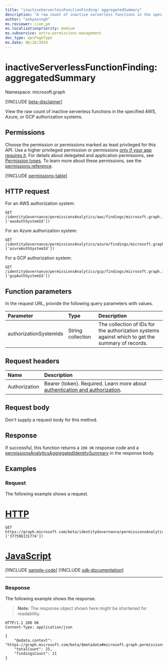 ```yaml
---
title: "inactiveServerlessFunctionFinding: aggregatedSummary"
description: "A raw count of inactive serverless functions in the specified AWS, Azure, or GCP authorization systems."
author: "ashyasingh"
ms.reviewer: ciem_pm
ms.localizationpriority: medium
ms.subservice: entra-permissions-management
doc_type: apiPageType
ms.date: 06/26/2024
---
```


# inactiveServerlessFunctionFinding: aggregatedSummary
Namespace: microsoft.graph

[!INCLUDE [beta-disclaimer](../../includes/beta-disclaimer.md)]

View the raw count of inactive serverless functions in the specified AWS, Azure, or GCP authorization systems.

## Permissions
Choose the permission or permissions marked as least privileged for this API. Use a higher privileged permission or permissions [only if your app requires it](/graph/permissions-overview#best-practices-for-using-microsoft-graph-permissions). For details about delegated and application permissions, see [Permission types](/graph/permissions-overview#permission-types). To learn more about these permissions, see the [permissions reference](/graph/permissions-reference).

<!-- { "blockType": "permissions", "name": "inactiveserverlessfunctionfinding_aggregatedsummary" } -->
[!INCLUDE [permissions-table](../includes/permissions/inactiveserverlessfunctionfinding-aggregatedsummary-permissions.md)]

## HTTP request
For an AWS authorization system:
<!-- {
  "blockType": "ignored"
}
-->
``` http
GET /identityGovernance/permissionsAnalytics/aws/findings/microsoft.graph.inactiveServerlessFunctionFinding/aggregatedSummary(authorizationSystemIds=['awsAuthSystemId'])
```

For an Azure authorization system:
<!-- {
  "blockType": "ignored"
}
-->
``` http
GET /identityGovernance/permissionsAnalytics/azure/findings/microsoft.graph.inactiveServerlessFunctionFinding/aggregatedSummary(authorizationSystemIds=['azureAuthSystemId'])
```

For a GCP authorization system:
<!-- {
  "blockType": "ignored"
}
-->
``` http
GET /identityGovernance/permissionsAnalytics/gcp/findings/microsoft.graph.inactiveServerlessFunctionFinding/aggregatedSummary(authorizationSystemIds=['gcpAuthSystemId'])
```

## Function parameters
In the request URL, provide the following query parameters with values.

|Parameter|Type|Description|
|:---|:---|:---|
|authorizationSystemIds|String collection|The collection of IDs for the authorization systems against which to get the summary of records.|


## Request headers
|Name|Description|
|:---|:---|
|Authorization|Bearer {token}. Required. Learn more about [authentication and authorization](/graph/auth/auth-concepts).|

## Request body
Don't supply a request body for this method.

## Response

If successful, this function returns a `200 OK` response code and a [permissionsAnalyticsAggregatedIdentitySummary](../resources/permissionsanalyticsaggregatedidentitysummary.md) in the response body.

## Examples

### Request
The following example shows a request.
# [HTTP](#tab/http)
<!-- {
  "blockType": "request",
  "name": "inactiveserverlessfunctionfindingthis.aggregatedsummary"
}
-->
``` http
GET https://graph.microsoft.com/beta/identityGovernance/permissionsAnalytics/aws/findings/microsoft.graph.inactiveServerlessFunctionFinding/microsoft.graph.aggregatedSummary(authorizationSystemIds=['377596131774'])
```

# [JavaScript](#tab/javascript)
[!INCLUDE [sample-code](../includes/snippets/javascript/inactiveserverlessfunctionfindingthisaggregatedsummary-javascript-snippets.md)]
[!INCLUDE [sdk-documentation](../includes/snippets/snippets-sdk-documentation-link.md)]

---

### Response
The following example shows the response.
>**Note:** The response object shown here might be shortened for readability.
<!-- {
  "blockType": "response",
  "truncated": true,
  "@odata.type": "microsoft.graph.permissionsAnalyticsAggregatedIdentitySummary"
}
-->
``` http
HTTP/1.1 200 OK
Content-Type: application/json

{
    "@odata.context": "https://graph.microsoft.com/beta/$metadata#microsoft.graph.permissionsAnalyticsAggregatedIdentitySummary",
    "totalCount": 25,
    "findingsCount": 21
}
```


